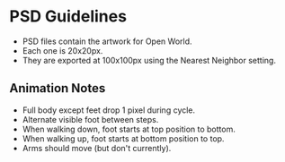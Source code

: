 # PSD Guidelines

- PSD files contain the artwork for Open World.
- Each one is 20x20px.
- They are exported at 100x100px using the Nearest Neighbor setting.

## Animation Notes

- Full body except feet drop 1 pixel during cycle.
- Alternate visible foot between steps.
- When walking down, foot starts at top position to bottom.
- When walking up, foot starts at bottom position to top.
- Arms should move (but don't currently).
